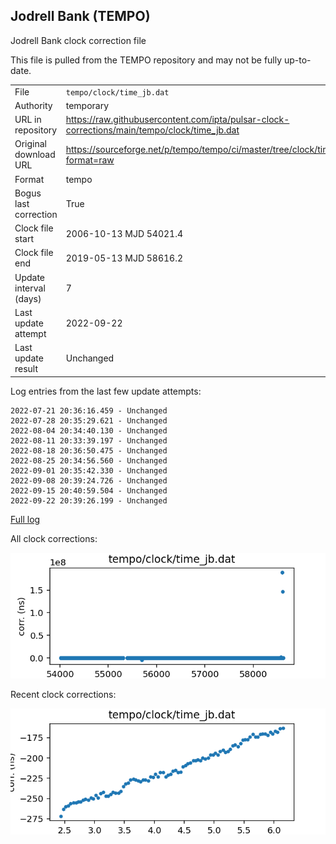 
## Jodrell Bank (TEMPO)

Jodrell Bank clock correction file

This file is pulled from the TEMPO repository and may not be fully up-to-date.

|     |     |
|:--- |:--- |
| File | `tempo/clock/time_jb.dat` |
| Authority | temporary |
| URL in repository | <https://raw.githubusercontent.com/ipta/pulsar-clock-corrections/main/tempo/clock/time_jb.dat> |
| Original download URL | <https://sourceforge.net/p/tempo/tempo/ci/master/tree/clock/time_jb.dat?format=raw> |
| Format | tempo |
| Bogus last correction | True |
| Clock file start | 2006-10-13 MJD 54021.4 |
| Clock file end | 2019-05-13 MJD 58616.2 |
| Update interval (days) | 7 |
| Last update attempt | 2022-09-22 |
| Last update result | Unchanged |

Log entries from the last few update attempts:
```
2022-07-21 20:36:16.459 - Unchanged
2022-07-28 20:35:29.621 - Unchanged
2022-08-04 20:34:40.130 - Unchanged
2022-08-11 20:33:39.197 - Unchanged
2022-08-18 20:36:50.475 - Unchanged
2022-08-25 20:34:56.560 - Unchanged
2022-09-01 20:35:42.330 - Unchanged
2022-09-08 20:39:24.726 - Unchanged
2022-09-15 20:40:59.504 - Unchanged
2022-09-22 20:39:26.199 - Unchanged
```
[Full log](https://raw.githubusercontent.com/ipta/pulsar-clock-corrections/main/log/tempo/clock/time_jb.dat.log)


All clock corrections:

![plot of all clock corrections](time_jb.dat.png "All corrections")

Recent clock corrections:

![plot of recent clock corrections](time_jb.dat.short.png "Recent corrections")

